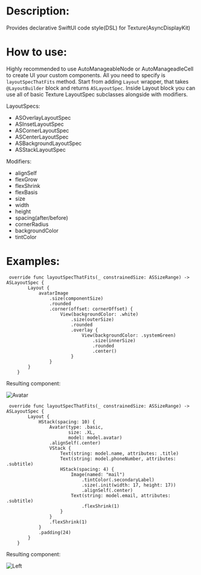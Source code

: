 # Description:

Provides declarative SwiftUI code style(DSL) for Texture(AsyncDisplayKit)

# How to use:

Highly recommended to use AutoManageableNode or AutoManageadleCell to create UI your custom components. All you need to specify is `layoutSpecThatFits` method.
Start from adding `Layout` wrapper, that takes `@LayoutBuilder` block and returns `ASLayoutSpec`.
Inside Layout block you can use all of basic Texture LayoutSpec subclasses alongside with modifiers.

LayoutSpecs:
- ASOverlayLayoutSpec
- ASInsetLayoutSpec
- ASCornerLayoutSpec
- ASCenterLayoutSpec
- ASBackgroundLayoutSpec
- ASStackLayoutSpec

Modifiers:
- alignSelf
- flexGrow
- flexShrink
- flexBasis
- size
- width
- height
- spacing(after/before)
- cornerRadius
- backgroundColor
- tintColor
  
# Examples:

```
 override func layoutSpecThatFits(_ constrainedSize: ASSizeRange) -> ASLayoutSpec {
        Layout {
            avatarImage
                .size(componentSize)
                .rounded
                .corner(offset: cornerOffset) {
                    View(backgroundColor: .white)
                        .size(outerSize)
                        .rounded
                        .overlay {
                            View(backgroundColor: .systemGreen)
                                .size(innerSize)
                                .rounded
                                .center()
                        }
                }
        }
    }
```
Resulting component:

![Avatar](https://github.com/AV441/DeclarativeTexture/assets/103361928/8db506c9-5372-42c9-a293-8667d7c267c6)

```
 override func layoutSpecThatFits(_ constrainedSize: ASSizeRange) -> ASLayoutSpec {
        Layout {
            HStack(spacing: 10) {
                Avatar(type: .basic,
                       size: .XL,
                       model: model.avatar)
                .alignSelf(.center)
                VStack {
                    Text(string: model.name, attributes: .title)
                    Text(string: model.phoneNumber, attributes: .subtitle)
                    HStack(spacing: 4) {
                        Image(named: "mail")
                            .tintColor(.secondaryLabel)
                            .size(.init(width: 17, height: 17))
                            .alignSelf(.center)
                        Text(string: model.email, attributes: .subtitle)
                            .flexShrink(1)
                    }
                }
                .flexShrink(1)
            }
            .padding(24)
        }
    }
```
Resulting component:

![Left](https://github.com/AV441/DeclarativeTexture/assets/103361928/de61e280-8d17-4fc9-a18b-f2c7efe5d22a)


